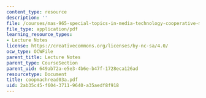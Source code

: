 ```yaml
---
content_type: resource
description: ''
file: /courses/mas-965-special-topics-in-media-technology-cooperative-machines-fall-2003/2ab35c45f60437119640a35aedf8f918_coopmachread03a.pdf
file_type: application/pdf
learning_resource_types:
- Lecture Notes
license: https://creativecommons.org/licenses/by-nc-sa/4.0/
ocw_type: OCWFile
parent_title: Lecture Notes
parent_type: CourseSection
parent_uid: 649ab72a-e5e3-4b6e-b47f-1728eca126ad
resourcetype: Document
title: coopmachread03a.pdf
uid: 2ab35c45-f604-3711-9640-a35aedf8f918
---
```


